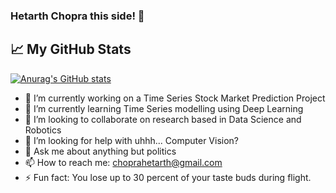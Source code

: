 ###  Hetarth Chopra this side! 👋

## &#x1f4c8; My GitHub Stats

[![Anurag's GitHub stats](https://github-readme-stats.vercel.app/api?username=choprahetarth)](https://github.com/anuraghazra/github-readme-stats)


- 🔭 I’m currently working on a Time Series Stock Market Prediction Project
- 🌱 I’m currently learning Time Series modelling using Deep Learning
- 👯 I’m looking to collaborate on research based in Data Science and Robotics
- 🤔 I’m looking for help with uhhh... Computer Vision? 
- 💬 Ask me about anything but politics
- 📫 How to reach me: choprahetarth@gmail.com
- ⚡ Fun fact: You lose up to 30 percent of your taste buds during flight.

<!--
**choprahetarth/choprahetarth** is a ✨ _special_ ✨ repository because its `README.md` (this file) appears on your GitHub profile.

Here are some ideas to get you started:

- 🔭 I’m currently working on ...
- 🌱 I’m currently learning ...
- 👯 I’m looking to collaborate on ...
- 🤔 I’m looking for help with ...
- 💬 Ask me about ...
- 📫 How to reach me: ...
- 😄 Pronouns: ...
- ⚡ Fun fact: ...
-->

